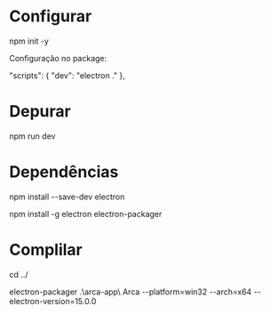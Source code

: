 # Configurar

npm init -y

Configuração no package:

"scripts": {
    "dev": "electron ."
 },

# Depurar

npm run dev

# Dependências

npm install --save-dev electron

npm install -g electron electron-packager

# Complilar

cd ../

electron-packager .\arca-app\ Arca --platform=win32 --arch=x64 --electron-version=15.0.0
